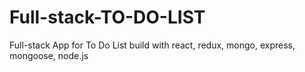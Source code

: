 # Full-stack-TO-DO-LIST
Full-stack App for To Do List build with react, redux, mongo, express, mongoose, node.js
